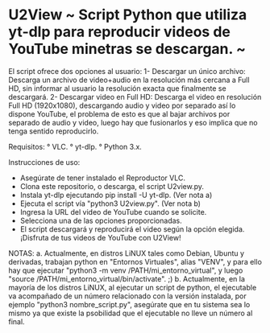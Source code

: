 # U2View ~ Script Python que utiliza yt-dlp para reproducir videos de YouTube minetras se descargan. ~

El script ofrece dos opciones al usuario:
1- Descargar un único archivo: Descarga un archivo de video+audio en la resolución más cercana a Full HD, sin informar al usuario la resolución exacta que finalmente se descargará.
2- Descargar video en Full HD: Descarga el video en resolución Full HD (1920x1080), descargando audio y video por separado  así lo dispone YouTube, el problema de esto es que al bajar archivos por separado de audio y video, luego hay que fusionarlos y eso implica que no tenga sentido reproducirlo.

Requisitos:
° VLC.
° yt-dlp.
° Python 3.x.

Instrucciones de uso:
- Asegúrate de tener instalado el Reproductor VLC.
- Clona este repositorio, o descarga, el script U2view.py.
- Instala yt-dlp ejecutando pip install -U yt-dlp. (Ver nota a)
- Ejecuta el script vía "python3 U2view.py". (Ver nota b)
- Ingresa la URL del video de YouTube cuando se solicite.
- Selecciona una de las opciones proporcionadas.
- El script descargará y reproducirá el video según la opción elegida.
¡Disfruta de tus videos de YouTube con U2View!

NOTAS:
a. Actualmente, en distros LiNUX tales como Debian, Ubuntu y derivadas, trabajan python en "Entornos Virtuales", alias "VENV", y para ello hay que ejecutar "python3 -m venv /PATH/mi_entorno_virtual", y luego "source /PATH/mi_entorno_virtual/bin/activate". ;) 
b. Actualmente, en la mayoría de los distros LiNUX, al ejecutar un script de python, el ejecutable va acompañado de un número relacionado con la versión instalada, por ejemplo "python3 nombre_script.py", asegúrate que en tu sistema sea lo mismo ya que existe la psobilidad que el ejecutable no lleve un número al final.
